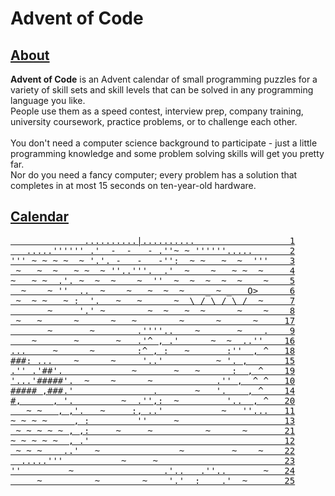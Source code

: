 # Advent of Code

## [About](https://adventofcode.com/2020/about)

**Advent of Code** is an Advent calendar of small programming puzzles for a variety of skill sets and skill levels that can be solved in any programming language you like.<br />
People use them as a speed contest, interview prep, company training, university coursework, practice problems, or to challenge each other.<br />
<br />
You don't need a computer science background to participate - just a little programming knowledge and some problem solving skills will get you pretty far.<br />
Nor do you need a fancy computer; every problem has a solution that completes in at most 15 seconds on ten-year-old hardware.

## [Calendar](https://adventofcode.com/2020)
<pre>
<a href="https://adventofcode.com/2020/day/1">              ..........|..........                  1</a>
<a href="https://adventofcode.com/2020/day/2">   .....'''''' .'  -  -   - .''~ ~ ''''''.....       2</a>
<a href="https://adventofcode.com/2020/day/3">''' ~ ~ ~ ~  ~ '.'. -   -   -'':  ~ ~   ~  ~  '''    3</a>
<a href="https://adventofcode.com/2020/day/4"> ~   ~  ~   ~ ~  ~ ''..'''.  .'  ~    ~   ~ ~  ~     4</a>
<a href="https://adventofcode.com/2020/day/5">~   ~ ~  .'. ~  ~  ~    ~  ''  ~  ~  ~  ~  ~    ~    5</a>
<a href="https://adventofcode.com/2020/day/6">  ~    ~ ''  ..  ~    ~   ~  ~  ~    _ ~ _   O>      6</a>
<a href="https://adventofcode.com/2020/day/7"> ~  ~ ~   ~ :  '.   ~   ~      ~  \ / \ / \ /  ~     7</a>
<a href="https://adventofcode.com/2020/day/8">       ~     '.' ~        ~  ~   ~  ~      ~    ~    8</a>
<a href="https://adventofcode.com/2020/day/17"> ~   ~      ~      ~   ~        ~      ~      ~     17</a>
<a href="https://adventofcode.com/2020/day/9">       ~       ~        .''''..    ~       ~    .    9</a>
<a href="https://adventofcode.com/2020/day/16">    ~       ~       ~   .'^ , .'      ~  ~  ..''    16</a>
<a href="https://adventofcode.com/2020/day/18">...     ~      ~        :^ , :   ~       :''  , ^   18</a>
<a href="https://adventofcode.com/2020/day/15">###: ...    ~      ~     '..'          ~ '. ,       15</a>
<a href="https://adventofcode.com/2020/day/19">.'' .'##'.             ~       ~   ~      :  , ^    19</a>
<a href="https://adventofcode.com/2020/day/10">'...'#####'.  ~    ~      ~            .'' ,  ^ ^   10</a>
<a href="https://adventofcode.com/2020/day/14">##### ,###.'               .       ~   '.    , ^    14</a>
<a href="https://adventofcode.com/2020/day/20">#,      , '.         ~  .'',:  ~         '..  , ^   20</a>
<a href="https://adventofcode.com/2020/day/11">   ~ ~   , ,'.   ~     :, ..'           ~   ''...   11</a>
<a href="https://adventofcode.com/2020/day/13">~ ~ ~ ~     , :         ''     ~                    13</a>
<a href="https://adventofcode.com/2020/day/21"> ~ ~ ~ ~ ~ , ,:     ~     ~          ~      ~       21</a>
<a href="https://adventofcode.com/2020/day/12">~ ~ ~ ~ ~  , .'                                     12</a>
<a href="https://adventofcode.com/2020/day/22"> ~ ~ ~    ..'   ~               ~         ~    ~    22</a>
<a href="https://adventofcode.com/2020/day/23">  .....'''           ~     ~                        23</a>
<a href="https://adventofcode.com/2020/day/24">''         ~                 .'..   .''..       ~   24</a>
<a href="https://adventofcode.com/2020/day/25">     ~          ~        ~    '.'  :    .'  ~       25</a>
</pre>
